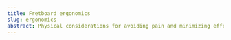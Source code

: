 ```yaml
---
title: Fretboard ergonomics
slug: ergonomics
abstract: Physical considerations for avoiding pain and minimizing effort.
---
```


